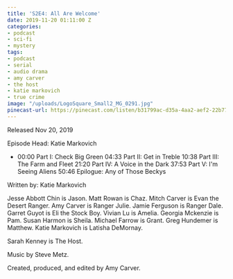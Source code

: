 ```yaml
---
title: 'S2E4: All Are Welcome'
date: 2019-11-20 01:11:00 Z
categories:
- podcast
- sci-fi
- mystery
tags:
- podcast
- serial
- audio drama
- amy carver
- the host
- katie markovich
- true crime
image: "/uploads/LogoSquare_Small2_MG_0291.jpg"
pinecast-url: https://pinecast.com/listen/b31799ac-d35a-4aa2-aef2-22b7773b827e.mp3
---
```


Released Nov 20, 2019

Episode Head: Katie Markovich

* 00:00 Part I: Check Big Green
04:33 Part II: Get in Treble
10:38 Part III: The Farm and Fleet
21:20 Part IV: A Voice in the Dark
37:53 Part V: I'm Seeing Aliens
50:46 Epilogue: Any of Those Beckys

Written by: Katie Markovich

Jesse Abbott Chin is Jason.
Matt Rowan is Chaz.
Mitch Carver is Evan the Desert Ranger.
Amy Carver is Ranger Julie.
Jamie Ferguson is Ranger Dale.
Garret Guyot is Eli the Stock Boy.
Vivian Lu is Amelia.
Georgia Mckenzie is Pam.
Susan Harmon is Sheila.
Michael Farrow is Grant.
Greg Hundemer is Matthew.
Katie Markovich is Latisha DeMornay.

Sarah Kenney is The Host.

Music by Steve Metz.

Created, produced, and edited by Amy Carver.